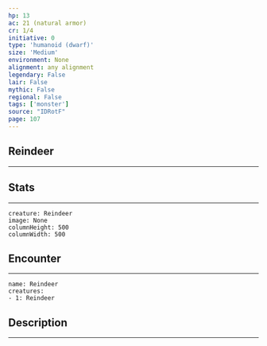 ```yaml
---
hp: 13
ac: 21 (natural armor)
cr: 1/4
initiative: 0
type: 'humanoid (dwarf)'    
size: 'Medium'
environment: None
alignment: any alignment
legendary: False
lair: False
mythic: False
regional: False
tags: ['monster']
source: "IDRotF"
page: 107
---
```


## Reindeer
---



## Stats
---

```statblock
creature: Reindeer
image: None
columnHeight: 500
columnWidth: 500
```

## Encounter
---

```encounter-table
name: Reindeer
creatures:
- 1: Reindeer
```

## Description
---




